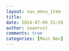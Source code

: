```yaml
---
layout: nav_menu_item
title: 
date: 2014-07-09 15:59
author: seanrust
comments: true
categories: [Main Nav]
---
```

 
